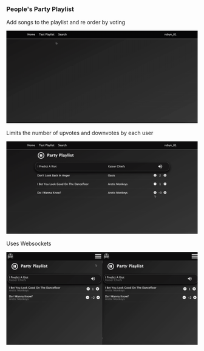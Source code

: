 ### People's Party Playlist

Add songs to the playlist and re order by voting

![Add to playlist and voting demo](demos/voting_example.gif)

Limits the number of upvotes and downvotes by each user

![Vote limits demo](demos/vote_limit.gif)

Uses Websockets

![Websockets demo](demos/websockets.gif)

<!-- TODO; -->
<!-- when adding a song to playlist from search that is already there, inform the user -->
<!-- mobile nav -->
<!-- make + button look like it has been clicked on search page -->
<!-- move tracks that get played into new playlist -->
<!-- re-use comonent for auth button for mobile and desktop -->
<!-- when resuming playbacl don't start from beginning of song -->
<!-- search plus button - make look responsive -->
<!-- use variables for colors etc. -->
<!-- animate track focus effect for 5s only  -->
<!-- when get currently playing check playlist is the same -->
<!-- move nav to container -->
<!-- get import png files working -->


<!-- go to /invite -->
<!-- drop cookie with user id -->

<!-- add to playlist -->
<!-- post to spotify -->
<!-- post to db - track with 0 votes -->

<!-- up votr -->
<!-- post to db -->


<!-- all interactions via new api -->
<!-- poll db for updated playlist votes -->


<!-- ------------------------ -->
<!-- limit to 5 votes -->
<!-- only allow vote with user id -->
<!-- maybe after sign in generae invite link -->
<!-- websocket -->
<!-- remove track if -5 votes -->


<!-- add to playlist action -->
  <!-- // TODO: currently fetching playlist to work out new position of track
  // instead of looking at db, look at state

  // can't fetch sorted and with votes gte to votes/ 0, as tracks with similar votes wil be indeterminate -->


<!-- add last updated/timestamp to track -> to get css to high;ighted -->
<!-- when updating vote update timestamp -->
<!-- fix playback and locked trsck -->
<!-- debounce on click -->

<!-- TODO
 -->
 <!-- if spotify call fails then don't do stuff -->
 <!-- limits votes per user -->
 <!-- remove when -5 votes -->
 <!-- sort by updated at after num votes instead of alphabetically -->
 <!-- investogate specifying uris for playback - https://developer.spotify.com/documentation/web-api/reference/player/start-a-users-playback/ -->
 <!-- sockets -->
<!-- add models -->


<!-- fetch playlist from spotify and db every 5mins and check order matches -->

<!-- if network error -> sho oops somethign ent wrong , try logging in again -->


<!-- Persist session started! -->

<!-- if order outof date then fetch from db, sort then post whole playlist to spotify -->


<!-- TO MAKE it eay to fetch from db and sort -->
<!-- tracks updated earlier - will be higher up playlist -->
<!-- to make tracks downvoted be prioritised in the opposite way -->
<!-- would require position to be stored in the database instead -->

<!-- fix highlight not working when vote on track twice -->


<!-- not needed -->
<!--   let newPosition = currentPlaylist.findIndex(el => {
    // (el.votes === track.votes && el.updatedAt < track.updatedAt) || el.votes < track.votes
    el.votes < track.votes;
  }) -->
  <!-- let newPosition = currentPlaylist.findIndex(el => {
    // return (el.votes === updatedTrack.votes && el.updatedAt > updatedTrack.updatedAt) || el.votes < updatedTrack.votes
    return el.votes < updatedTrack.votes
  }) -->

<!-- remove track -->
  <!-- cant add song already on -->
  <!-- limit 5 per person -->
  <!-- every 5 mins check db aligns with spotify -->
  <!-- production build -->
  <!-- tests -->
  <!-- end session and pause playback when end of playlist -->
  <!-- improve search -->
  <!-- prop types -->

  <!-- set up from scratch -->
  <!-- need client id in dotenv -->
  <!-- https://docs.mongodb.com/v3.2/tutorial/install-mongodb-on-os-x/ -->
  <!-- mongo db connection -->
  <!-- install mongo db -->
  <!-- mongo db set up db -->

  <!-- TODO: - handle db connection errors -->
  <!-- if load search page first, fetch playlist once -->
  <!-- storybook -->


  <!-- make user go to /invite -->

  <!-- debounde -->
  <!-- mobile first -->
  <!-- prop types -->
  <!-- fix file loader for images -->
  <!-- set up - HMR for reducers -->
  <!-- use styled components theme -->


<!-- // TODO: handle when playlist ends
// just re-order playlist and push whole thing to spotify?
// todo match range_end to spotify ? -->
<!-- rename actions to addto playlisy, remove from playlist (instead of removeTrack) etc -->
<!-- default votes to have upvoters and downvoters -->
<!-- 
TODO: fix - xpect(dispatchArgs.callAPI(apiToken)).toEqual(
          addToPlaylistApi(
            apiToken,
            mockNewPosition + mockSpotifyOffset,
            expectedTrack
          )
        ); -->